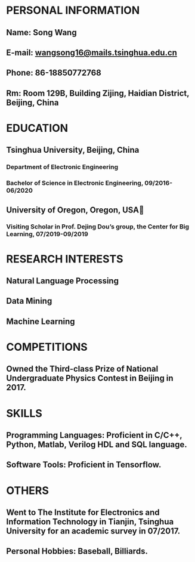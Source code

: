 # PERSONAL INFORMATION
## Name: Song Wang
## E-mail: wangsong16@mails.tsinghua.edu.cn
## Phone: 86-18850772768 
## Rm: Room 129B, Building Zijing, Haidian District, Beijing, China

# EDUCATION
## Tsinghua University, Beijing, China
### Department of Electronic Engineering 
### Bachelor of Science in Electronic Engineering, 09/2016- 06/2020
## University of Oregon, Oregon, USA 
### Visiting Scholar in Prof. Dejing Dou’s group, the Center for Big Learning, 07/2019-09/2019 

# RESEARCH INTERESTS
## Natural Language Processing
## Data Mining
## Machine Learning

# COMPETITIONS
## Owned the Third-class Prize of National Undergraduate Physics Contest in Beijing in 2017.

# SKILLS
## Programming Languages: Proficient in C/C++, Python, Matlab, Verilog HDL and SQL language. 
## Software Tools: Proficient in Tensorflow.

# OTHERS
## Went to The Institute for Electronics and Information Technology in Tianjin, Tsinghua University for an academic survey in 07/2017.
## Personal Hobbies: Baseball, Billiards.


